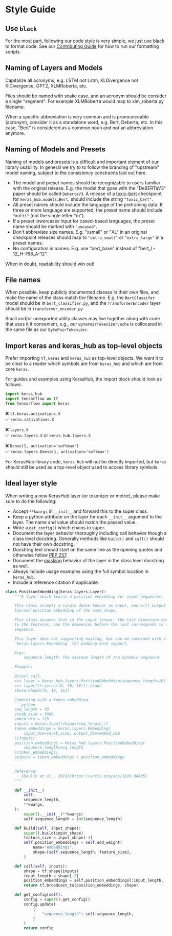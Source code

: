 # Style Guide

## Use `black`

For the most part, following our code style is very simple, we just use
[black](https://github.com/psf/black) to format code. See our
[Contributing Guide](CONTRIBUTING.md) for how to run our formatting scripts.

## Naming of Layers and Models

Capitalize all acronyms, e.g. LSTM not Lstm, KLDivergence not KlDivergence,
GPT2, XLMRoberta, etc.

Files should be named with snake case, and an acronym should be consider a
single "segment". For example XLMRoberta would map to xlm_roberta.py filename.

When a specific abbreviation is very common and is pronounceable (acronym),
consider it as a standalone word, e.g. Bert, Deberta, etc. In this case, "Bert"
is considered as a common noun and not an abbreviation anymore.

## Naming of Models and Presets

Naming of models and presets is a difficult and important element of our
library usability. In general we try to to follow the branding of "upstream"
model naming, subject to the consistency constraints laid out here.

- The model and preset names should be recognizable to users familiar with the
  original release. E.g. the model that goes with the "DeBERTaV3" paper should
  be called `DebertaV3`. A release of a [toxic-bert](https://huggingface.co/unitary/toxic-bert)
  checkpoint for `keras_hub.models.Bert`, should include the string
  `"toxic_bert"`.
- All preset names should include the language of the pretraining data. If three
  or more language are supported, the preset name should include `"multi"` (not
  the single letter "m").
- If a preset lowercases input for cased-based languages, the preset name should
  be marked with `"uncased"`.
- Don't abbreviate size names. E.g. "xsmall" or "XL" in an original checkpoint
  releases should map to `"extra_small"` or `"extra_large"` in a preset names.
- No configuration in names. E.g. use "bert_base" instead of
  "bert_L-12_H-768_A-12".

When in doubt, readability should win out!

## File names

When possible, keep publicly documented classes in their own files, and make
the name of the class match the filename. E.g. the `BertClassifer` model should
be in `bert_classifier.py`, and the `TransformerEncoder` layer
should be in `transformer_encoder.py`

Small and/or unexported utility classes may live together along with code that
uses it if convenient, e.g., our `BytePairTokenizerCache` is collocated in the
same file as our `BytePairTokenizer`.

## Import keras and keras_hub as top-level objects

Prefer importing `tf`, `keras` and `keras_hub` as top-level objects. We want
it to be clear to a reader which symbols are from `keras_hub` and which are
from core `keras`.

For guides and examples using KerasHub, the import block should look as follows:

```python
import keras_hub
import tensorflow as tf
from tensorflow import keras
```

❌ `tf.keras.activations.X`<br/>
✅ `keras.activations.X`

❌ `layers.X`<br/>
✅ `keras.layers.X` or `keras_hub.layers.X`

❌ `Dense(1, activation='softmax')`<br/>
✅ `keras.layers.Dense(1, activation='softmax')`

For KerasHub library code, `keras_hub` will not be directly imported, but
`keras` should still be used as a top-level object used to access library
symbols.

## Ideal layer style

When writing a new KerasHub layer (or tokenizer or metric), please make sure to
do the following:

- Accept `**kwargs` in `__init__` and forward this to the super class.
- Keep a python attribute on the layer for each `__init__` argument to the
  layer. The name and value should match the passed value.
- Write a `get_config()` which chains to super.
- Document the layer behavior thoroughly including call behavior though a
  class level docstring. Generally methods like `build()` and `call()` should
  not have their own docstring.
- Docstring text should start on the same line as the opening quotes and
  otherwise follow [PEP 257](https://peps.python.org/pep-0257/).
- Document the
  [masking](https://keras.io/guides/understanding_masking_and_padding/) behavior
  of the layer in the class level docstring as well.
- Always include usage examples using the full symbol location in `keras_hub`.
- Include a reference citation if applicable.

````python
class PositionEmbedding(keras.layers.Layer):
    """A layer which learns a position embedding for input sequences.

    This class accepts a single dense tensor as input, and will output a
    learned position embedding of the same shape.

    This class assumes that in the input tensor, the last dimension corresponds
    to the features, and the dimension before the last corresponds to the
    sequence.

    This layer does not supporting masking, but can be combined with a
    `keras.layers.Embedding` for padding mask support.

    Args:
        sequence_length: The maximum length of the dynamic sequence.

    Example:

    Direct call.
    >>> layer = keras_hub.layers.PositionEmbedding(sequence_length=10)
    >>> layer(tf.zeros((8, 10, 16))).shape
    TensorShape([8, 10, 16])

    Combining with a token embedding.
    ```python
    seq_length = 50
    vocab_size = 5000
    embed_dim = 128
    inputs = keras.Input(shape=(seq_length,))
    token_embeddings = keras.layers.Embedding(
        input_dim=vocab_size, output_dim=embed_dim
    )(inputs)
    position_embeddings = keras_hub.layers.PositionEmbedding(
        sequence_length=seq_length
    )(token_embeddings)
    outputs = token_embeddings + position_embeddings
    ```

    Reference:
     - [Devlin et al., 2019](https://arxiv.org/abs/1810.04805)
    """

    def __init__(
        self,
        sequence_length,
        **kwargs,
    ):
        super().__init__(**kwargs)
        self.sequence_length = int(sequence_length)

    def build(self, input_shape):
        super().build(input_shape)
        feature_size = input_shape[-1]
        self.position_embeddings = self.add_weight(
            name="embeddings",
            shape=[self.sequence_length, feature_size],
        )

    def call(self, inputs):
        shape = tf.shape(inputs)
        input_length = shape[-2]
        position_embeddings = self.position_embeddings[:input_length, :]
        return tf.broadcast_to(position_embeddings, shape)

    def get_config(self):
        config = super().get_config()
        config.update(
            {
                "sequence_length": self.sequence_length,
            }
        )
        return config
````
